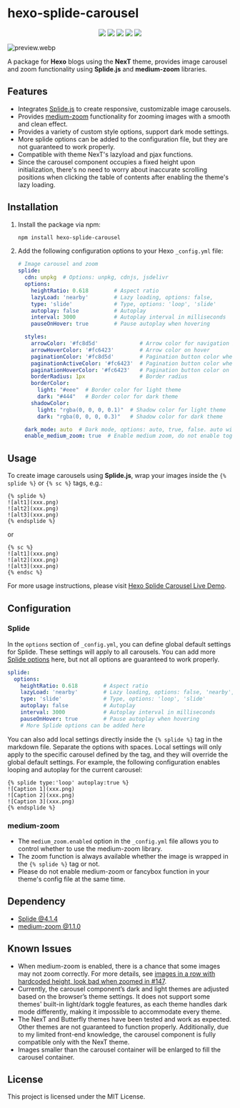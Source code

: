 # hexo-splide-carousel
<p align="center">
    <a href="https://github.com/Siriusq/hexo-splide-carousel/blob/master/ReadmeAssets/CNREADME.md"><img src="https://img.shields.io/badge/简体中文_README-4285F4?style=for-the-badge&logo=googletranslate&logoColor=ffffff"/></a>
    <a href="https://siriusq.top/en/splide-demo.html"><img src="https://img.shields.io/badge/Live%20Demo-%23fac03d?style=for-the-badge&logo=github&logoColor=%23222222"/></a>
    <a href="https://github.com/Siriusq/hexo-splide-carousel/blob/master/LICENSE"><img src="https://img.shields.io/badge/License-MIT-%23e3eb98?style=for-the-badge"/></a>
    <a href="https://hexo.io/"><img src="https://img.shields.io/badge/HEXO-7.3.0-%230E83CD?style=for-the-badge&logo=hexo"/></a>
    <a href="https://www.npmjs.com/"><img src="https://img.shields.io/badge/NPM-10.8.2-%23CB3837?style=for-the-badge&logo=npm&logoColor=%23CB3837"/></a>
</p>

![preview.webp](https://s2.loli.net/2024/09/11/NoGmOD7g2uz6KEB.webp)

A package for **Hexo** blogs using the **NexT** theme, provides image carousel and zoom functionality using **Splide.js** and **medium-zoom** libraries.

## Features
- Integrates [Splide.js](https://splidejs.com/) to create responsive, customizable image carousels.
- Provides [medium-zoom](https://medium-zoom.francoischalifour.com/) functionality for zooming images with a smooth and clean effect.
- Provides a variety of custom style options, support dark mode settings.
- More splide options can be added to the configuration file, but they are not guaranteed to work properly.
- Compatible with theme NexT's lazyload and pjax functions.
- Since the carousel component occupies a fixed height upon initialization, there's no need to worry about inaccurate scrolling positions when clicking the table of contents after enabling the theme's lazy loading.

## Installation
1. Install the package via npm:
    ```bash
    npm install hexo-splide-carousel
    ```
2. Add the following configuration options to your Hexo `_config.yml` file:
   ```yaml
   # Image carousel and zoom
   splide:
     cdn: unpkg  # Options: unpkg, cdnjs, jsdelivr
     options:
       heightRatio: 0.618        # Aspect ratio
       lazyLoad: 'nearby'        # Lazy loading, options: false,
       type: 'slide'             # Type, options: 'loop', 'slide'
       autoplay: false           # Autoplay
       interval: 3000            # Autoplay interval in milliseconds
       pauseOnHover: true        # Pause autoplay when hovering

     styles:
       arrowColor: '#fc8d5d'             # Arrow color for navigation buttons
       arrowHoverColor: '#fc6423'        # Arrow color on hover
       paginationColor: '#fc8d5d'        # Pagination button color when inactive
       paginationActiveColor: '#fc6423'  # Pagination button color when active
       paginationHoverColor: '#fc6423'   # Pagination button color on hover
       borderRadius: 1px                 # Border radius
       borderColor:
         light: "#eee"  # Border color for light theme
         dark: "#444"   # Border color for dark theme
       shadowColor:
         light: "rgba(0, 0, 0, 0.1)"  # Shadow color for light theme
         dark: "rgba(0, 0, 0, 0.3)"   # Shadow color for dark theme

     dark_mode: auto  # Dark mode, options: auto, true, false. auto will follow the theme of the browser.
     enable_medium_zoom: true  # Enable medium zoom, do not enable together with the theme's medium zoom option
   ```

## Usage
To create image carousels using **Splide.js**, wrap your images inside the `{% splide %}` or `{% sc %}` tags, e.g.:
```
{% splide %}
![alt1](xxx.png)
![alt2](xxx.png)
![alt3](xxx.png)
{% endsplide %}
```
or
```
{% sc %}
![alt1](xxx.png)
![alt2](xxx.png)
![alt3](xxx.png)
{% endsc %}
```
For more usage instructions, please visit [Hexo Splide Carousel Live Demo](https://theme-next.js.org/docs/tag-plugins/group-pictures).

## Configuration
### Splide
In the `options` section of `_config.yml`, you can define global default settings for Splide. These settings will apply to all carousels. You can add more [Splide options](https://splidejs.com/guides/options/#options) here, but not all options are guaranteed to work properly.
```yaml
splide:
  options:
    heightRatio: 0.618        # Aspect ratio
    lazyLoad: 'nearby'        # Lazy loading, options: false, 'nearby', 'sequential'
    type: 'slide'             # Type, options: 'loop', 'slide'
    autoplay: false           # Autoplay
    interval: 3000            # Autoplay interval in milliseconds
    pauseOnHover: true        # Pause autoplay when hovering
    # More Splide options can be added here
```

You can also add local settings directly inside the `{% splide %}` tag in the markdown file. Separate the options with spaces. Local settings will only apply to the specific carousel defined by the tag, and they will override the global default settings. For example, the following configuration enables looping and autoplay for the current carousel:
```
{% splide type:'loop' autoplay:true %}
![Caption 1](xxx.png)
![Caption 2](xxx.png)
![Caption 3](xxx.png)
{% endsplide %}
```

### medium-zoom
- The `medium_zoom.enabled` option in the `_config.yml` file allows you to control whether to use the medium-zoom library.
- The zoom function is always available whether the image is wrapped in the `{% splide %}` tag or not.
- Please do not enable medium-zoom or fancybox function in your theme's config file at the same time.

## Dependency
- [Splide @4.1.4](https://github.com/Splidejs/splide)
- [medium-zoom @1.1.0](https://github.com/francoischalifour/medium-zoom)

## Known Issues
- When medium-zoom is enabled, there is a chance that some images may not zoom correctly. For more details, see [images in a row with hardcoded height, look bad when zoomed in #147](https://github.com/francoischalifour/medium-zoom/issues/147).
- Currently, the carousel component’s dark and light themes are adjusted based on the browser’s theme settings. It does not support some themes' built-in light/dark toggle features, as each theme handles dark mode differently, making it impossible to accommodate every theme.
- The NexT and Butterfly themes have been tested and work as expected. Other themes are not guaranteed to function properly. Additionally, due to my limited front-end knowledge, the carousel component is fully compatible only with the NexT theme.
- Images smaller than the carousel container will be enlarged to fill the carousel container.

## License
This project is licensed under the MIT License.